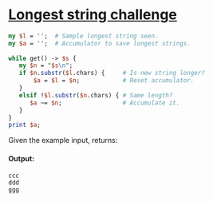 [1]: http://rosettacode.org/wiki/Longest_string_challenge

# [Longest string challenge][1]

```perl
my $l = '';  # Sample longest string seen.
my $a = '';  # Accumulator to save longest strings.
 
while get() -> $s {
   my $n = "$s\n";
   if $n.substr($l.chars) {     # Is new string longer?
       $a = $l = $n;            # Reset accumulator.
   }
   elsif !$l.substr($n.chars) { # Same length?
      $a ~= $n;                 # Accumulate it.
   }
}
print $a;
```


Given the example input, returns:


#### Output:
```
ccc
ddd
ggg
```